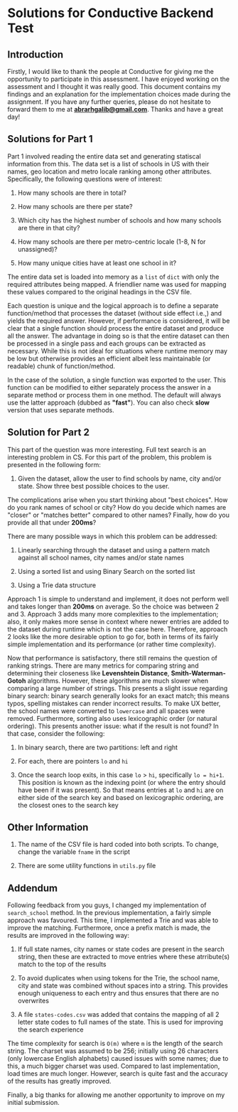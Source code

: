 # Solutions for Conductive Backend Test

## Introduction

Firstly, I would like to thank the people at Conductive for giving me the opportunity to participate in this assessment. I have enjoyed working on the assessment and I thought it was really good. This document contains my findings and an explanation for the implementation choices made during the assignment. If you have any further queries, please do not hesitate to forward them to me at **abrarhgalib@gmail.com**. Thanks and have a great day!

## Solutions for Part 1

Part 1 involved reading the entire data set and generating statiscal information from this. The data set is a list of schools in US with their names, geo location and metro locale ranking among other attributes. Specifically, the following questions were of interest:

1. How many schools are there in total?

2. How many schools are there per state?

3. Which city has the highest number of schools and how many schools are there in that city?

4. How many schools are there per metro-centric locale (1-8, N for unassigned)?

5. How many unique cities have at least one school in it?

The entire data set is loaded into memory as a `list` of `dict` with only the required attributes being mapped. A friendlier name was used for mapping these values compared to the original headings in the CSV file.

Each question is unique and the logical approach is to define a separate function/method that processes the dataset (without side effect i.e.,) and yields the required answer. However, if performance is considered, it will be clear that a single function should process the entire dataset and produce all the answer. The advantage in doing so is that the entire dataset can then be processed in a single pass and each groups can be extracted as necessary. While this is not ideal for situations where runtime memory may be low but otherwise provides an efficient albeit less maintainable (or readable) chunk of function/method.

In the case of the solution, a single function was exported to the user. This function can be modified to either separately process the answer in a separate method or process them in one method. The default will always use the latter approach (dubbed as **"fast"**). You can also check **slow** version that uses separate methods.

## Solution for Part 2

This part of the question was more interesting. Full text search is an interesting problem in CS. For this part of the problem, this problem is presented in the following form:

1. Given the dataset, allow the user to find schools by name, city and/or state. Show three best possible choices to the user.

The complications arise when you start thinking about "best choices". How do you rank names of school or city? How do you decide which names are "closer" or "matches better" compared to other names? Finally, how do you provide all that under **200ms**?

There are many possible ways in which this problem can be addressed:

1. Linearly searching through the dataset and using a pattern match against all school names, city names and/or state names

2. Using a sorted list and using Binary Search on the sorted list

3. Using a Trie data structure

Approach 1 is simple to understand and implement, it does not perform well and takes longer than **200ms** on average. So the choice was between 2 and 3. Approach 3 adds many more complexities to the implementation; also, it only makes more sense in context where newer entries are added to the dataset during runtime which is not the case here. Therefore, approach 2 looks like the more desirable option to go for, both in terms of its fairly simple implementation and its performance (or rather time complexity).

Now that performance is satisfactory, there still remains the question of ranking strings. There are many metrics for comparing string and determining their closeness like **Levenshtein Distance**, **Smith-Waterman-Gotoh** algorithms. However, these algorithms are much slower when comparing a large number of strings. This presents a slight issue regarding binary search: binary search generally looks for an exact match; this means typos, spelling mistakes can render incorrect results. To make UX better, the school names were converted to `lowercase` and all spaces were removed. Furthermore, sorting also uses lexicographic order (or natural ordering). This presents another issue: what if the result is not found? In that case, consider the following:

1. In binary search, there are two partitions: left and right

2. For each, there are pointers `lo` and `hi`

3. Once the search loop exits, in this case `lo` > `hi`, specifically `lo = hi+1`. This position is known as the indexing point (or where the entry should have been if it was present). So that means entries at `lo` and `hi` are on either side of the search key and based on lexicographic ordering, are the closest ones to the search key

## Other Information

1. The name of the CSV file is hard coded into both scripts. To change, change the variable `fname` in the script

2. There are some utility functions in `utils.py` file

## Addendum

Following feedback from you guys, I changed my implementation of `search_school` method. In the previous implementation, a fairly simple approach was favoured. This time, I implemented a Trie and was able to improve the matching. Furthermore, once a prefix match is made, the results are improved in the following way:

1. If full state names, city names or state codes are present in the search string, then these are extracted to move entries where these atrribute(s) match to the top of the results

2. To avoid duplicates when using tokens for the Trie, the school name, city and state was combined without spaces into a string. This provides enough uniqueness to each entry and thus ensures that there are no overwrites

3. A file `states-codes.csv` was added that contains the mapping of all 2 letter state codes to full names of the state. This is used for improving the search experience

The time complexity for search is `O(m)` where `m` is the length of the search string. The charset was assumed to be 256; initially using 26 characters (only lowercase English alphabets) caused issues with some names; due to this, a much bigger charset was used. Compared to last implementation, load times are much longer. However, search is quite fast and the accuracy of the results has greatly improved.

Finally, a big thanks for allowing me another opportunity to improve on my initial submission.
